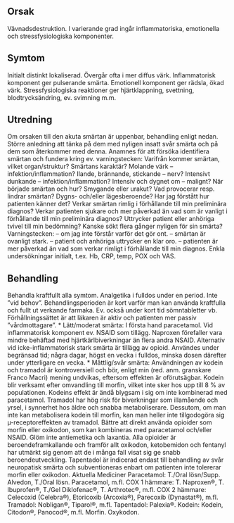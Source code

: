 ## Orsak

Vävnadsdestruktion. I varierande grad ingår inflammatoriska, emotionella och stressfysiologiska komponenter.

## Symtom

Initialt distinkt lokaliserad. Övergår ofta i mer diffus värk. Inflammatorisk komponent ger pulserande smärta. Emotionell komponent ger rädsla, ökad värk. Stressfysiologiska reaktioner ger hjärtklappning, svettning, blodtrycksändring, ev. svimning m.m.

## Utredning

Om orsaken till den akuta smärtan är uppenbar, behandling enligt nedan. Större anledning att tänka på dem med nyligen insatt svår smärta och på dem som återkommer med denna.
Anamnes för att försöka identifiera smärtan och fundera kring ev. varningstecken:
Varifrån kommer smärtan, vilket organ/struktur?
Smärtans karaktär?
Molande värk – infektion/inflammation?
Ilande, brännande, stickande – nerv?
Intensivt dunkande – infektion/inflammation?
Intensiv och dygnet om – malignt?
När började smärtan och hur? Smygande eller urakut?
Vad provocerar resp. lindrar smärtan?
Dygns- och/eller lägesberoende?
Har jag förstått hur patienten känner det?
Verkar smärtan rimlig i förhållande till min preliminära diagnos?
Verkar patienten sjukare och mer påverkad än vad som är vanligt i förhållande till min preliminära diagnos?
Uttrycker patient eller anhöriga tvivel till min bedömning? Kanske sökt flera gånger nyligen för sin smärta?
Varningstecken:
– om jag inte förstår varför det gör ont.
– smärtan är ovanligt stark.
– patient och anhöriga uttrycker en klar oro.
– patienten är mer påverkad än vad som verkar rimligt i förhållande till min diagnos.
Enkla undersökningar initialt, t.ex. Hb, CRP, temp, POX och VAS.

## Behandling

Behandla kraftfullt alla symtom. Analgetika i fulldos under en period. Inte ”vid behov”. Behandlingsperioden är kort varför man kan använda kraftfulla och fullt ut verkande farmaka. Ev. också under kort tid sömntabletter vb.
Förhållningssättet är att läkaren är aktiv och patienten mer passiv ”vårdmottagare”.
* Lätt/moderat smärta: I första hand paracetamol. Vid inflammatorisk komponent ev. NSAID som tillägg. Naproxen förefaller vara mindre behäftad med hjärtkärlbiverkningar än flera andra NSAID. Alternativ vid icke-inflammatorisk stark smärta är tillägg av opioid. Användes under begränsad tid; några dagar, högst en vecka i fulldos, minska dosen därefter under ytterligare en vecka.
* Måttlig/svår smärta: Användningen av kodein och tramadol är kontroversiell och bör, enligt min (red. anm. granskare Franco Macri) mening undvikas, eftersom effekten är oförutsägbar.
Kodein blir verksamt efter omvandling till morfin, vilket inte sker hos upp till 8 % av populationen. Kodeins effekt är ändå blygsam i sig om inte kombinerad med paracetamol. Tramadol har hög risk för biverkningar som illamående och yrsel, i synnerhet hos äldre och snabba metaboliserare. Dessutom, om man inte kan metabolisera kodein till morfin, kan man heller inte tillgodogöra sig µ-receptoreffekten av tramadol.
Bättre att direkt använda opioider som morfin eller oxikodon, som kan kombineras med paracetamol och/eller NSAID. Glöm inte antiemetika och laxantia. Alla opioider är beroendeframkallande och framför allt oxikodon, ketobemidon och fentanyl har utmärkt sig genom att de i många fall visat sig ge snabb beroendeutveckling.
Tapentadol är indicerad endast till behandling av svår neuropatisk smärta och subventioneras enbart om patienten inte tolererar morfin eller oxikodon.
Aktuella Mediciner
Paracetamol: T./Oral lösn/Supp. Alvedon, T./Oral lösn. Paracetamol, m.fl.
COX 1 hämmare: T. Naproxen®, T. Ibuprofen®, T./Gel Diklofenac®, T. Arthrotec®, m.fl.
COX 2 hämmare: Celecoxid (Celebra®), Etoricoxib (Arcoxia®), Parecoxib (Dynastat®), m.fl.
Tramadol: Nobligan®, Tiparol®, m.fl.
Tapentadol: Palexia®.
Kodein: Kodein, Citodon®, Panocod®, m.fl.
Morfin.
Oxykodon.

